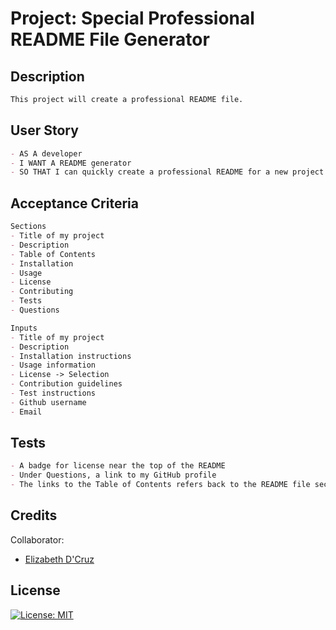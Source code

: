 # Project: Special Professional README File Generator

## Description
```md
This project will create a professional README file. 
```

## User Story
```md
- AS A developer
- I WANT A README generator
- SO THAT I can quickly create a professional README for a new project
```

## Acceptance Criteria

```md
Sections
- Title of my project
- Description
- Table of Contents
- Installation
- Usage
- License
- Contributing
- Tests
- Questions
```
```md
Inputs
- Title of my project
- Description
- Installation instructions
- Usage information
- License -> Selection
- Contribution guidelines
- Test instructions
- Github username
- Email
```
## Tests
```md
- A badge for license near the top of the README
- Under Questions, a link to my GitHub profile
- The links to the Table of Contents refers back to the README file sections
```

## Credits

Collaborator:
- [Elizabeth D'Cruz](https://github.com/dcruzel)

## License

[![License: MIT](https://img.shields.io/badge/License-MIT-yellow.svg)](https://opensource.org/licenses/MIT)